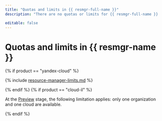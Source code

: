 ```yaml
---
title: "Quotas and limits in {{ resmgr-full-name }}"
description: "There are no quotas or limits for {{ resmgr-full-name }}."

editable: false
---
```


# Quotas and limits in {{ resmgr-name }}
{% if product == "yandex-cloud" %}

{% include [resource-manager-limits.md](../../_includes/resource-manager-limits.md) %}

{% endif %}
{% if product == "cloud-il" %}

At the [Preview](../../overview/concepts/launch-stages.md) stage, the following limitation applies: only one organization and one cloud are available.

{% endif %}